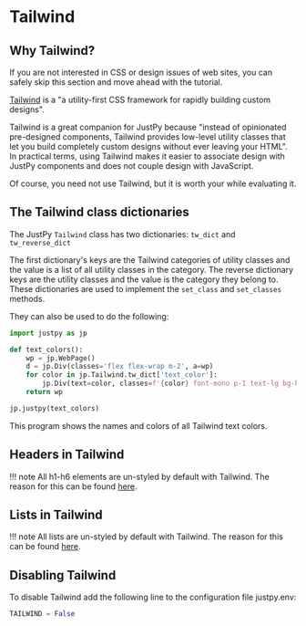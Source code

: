 # Tailwind

## Why Tailwind?

If you are not interested in CSS or design issues of web sites, you can safely skip this section and move ahead with the tutorial.

[Tailwind](https://tailwindcss.com/) is a "a utility-first CSS framework for rapidly building custom designs".

Tailwind is a great companion for JustPy because "instead of opinionated pre-designed components, Tailwind provides low-level utility classes that let you build completely custom designs without ever leaving your HTML". In practical terms, using Tailwind makes it easier to associate design with JustPy components and does not couple design with JavaScript. 

Of course, you need not use Tailwind, but it is worth your while evaluating it.  

## The Tailwind class dictionaries

The JustPy `Tailwind` class has two dictionaries: `tw_dict` and `tw_reverse_dict`

The first dictionary's keys are the Tailwind categories of utility classes and the value is a list of all utility classes in the category. The reverse dictionary keys are the utility classes and the value is the category they belong to. These dictionaries are used to implement the `set_class` and `set_classes` methods.

They can also be used to do the following:

```python
import justpy as jp

def text_colors():
    wp = jp.WebPage()
    d = jp.Div(classes='flex flex-wrap m-2', a=wp)
    for color in jp.Tailwind.tw_dict['text_color']:
        jp.Div(text=color, classes=f'{color} font-mono p-1 text-lg bg-blue-100 hover:bg-red-500 w-48', a=d)
    return wp

jp.justpy(text_colors)
```

This program shows the names and colors of all Tailwind text colors.

## Headers in Tailwind

!!! note
    All h1-h6 elements are un-styled by default with Tailwind. The reason for this can be found [here](https://tailwindcss.com/docs/upgrading-to-v1/#6-explicitly-style-any-headings).

## Lists in Tailwind

!!! note
    All lists are un-styled by default with Tailwind. The reason for this can be found [here](https://tailwindcss.com/docs/upgrading-to-v1/#7-explicitly-style-any-lists-that-should-have-bullets-numbers).

## Disabling Tailwind

To disable Tailwind add the following line to the configuration file justpy.env:
```python
TAILWIND = False
```

